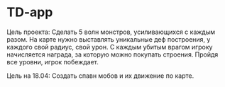 # TD-app
Цель проекта:
  Сделать 5 волн монстров, усиливающихся с каждым разом. На карте нужно выставлять уникальные деф построения, у каждого свой радиус, свой урон. С каждым убитым врагом игроку начисляется награда, за которую можно     покупать строения. Пройдя все уровни, игрок побеждает.
  
Цель на 18.04:
  Создать спавн мобов и их движение по карте.
